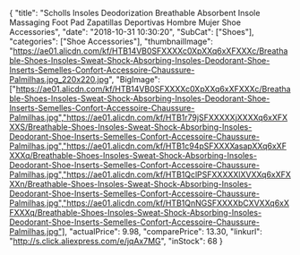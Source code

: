{
	"title": "Scholls Insoles Deodorization Breathable Absorbent Insole Massaging Foot Pad Zapatillas Deportivas Hombre Mujer Shoe Accessories",
	"date": "2018-10-31 10:30:20",
	"SubCat": ["Shoes"],
	"categories": ["Shoe Accessories"],
	"thumbnailImage": "https://ae01.alicdn.com/kf/HTB14VB0SFXXXXc0XpXXq6xXFXXXc/Breathable-Shoes-Insoles-Sweat-Shock-Absorbing-Insoles-Deodorant-Shoe-Inserts-Semelles-Confort-Accessoire-Chaussure-Palmilhas.jpg_220x220.jpg",
	"BigImage": ["https://ae01.alicdn.com/kf/HTB14VB0SFXXXXc0XpXXq6xXFXXXc/Breathable-Shoes-Insoles-Sweat-Shock-Absorbing-Insoles-Deodorant-Shoe-Inserts-Semelles-Confort-Accessoire-Chaussure-Palmilhas.jpg","https://ae01.alicdn.com/kf/HTB1r79jSFXXXXXjXXXXq6xXFXXXS/Breathable-Shoes-Insoles-Sweat-Shock-Absorbing-Insoles-Deodorant-Shoe-Inserts-Semelles-Confort-Accessoire-Chaussure-Palmilhas.jpg","https://ae01.alicdn.com/kf/HTB1c94pSFXXXXasapXXq6xXFXXXq/Breathable-Shoes-Insoles-Sweat-Shock-Absorbing-Insoles-Deodorant-Shoe-Inserts-Semelles-Confort-Accessoire-Chaussure-Palmilhas.jpg","https://ae01.alicdn.com/kf/HTB1QclPSFXXXXXlXVXXq6xXFXXXn/Breathable-Shoes-Insoles-Sweat-Shock-Absorbing-Insoles-Deodorant-Shoe-Inserts-Semelles-Confort-Accessoire-Chaussure-Palmilhas.jpg","https://ae01.alicdn.com/kf/HTB1QnNGSFXXXXbCXVXXq6xXFXXXq/Breathable-Shoes-Insoles-Sweat-Shock-Absorbing-Insoles-Deodorant-Shoe-Inserts-Semelles-Confort-Accessoire-Chaussure-Palmilhas.jpg"],
	"actualPrice": 9.98,
	"comparePrice": 13.30,
	"linkurl": "http://s.click.aliexpress.com/e/jqAx7MG",
	"inStock": 68
}
